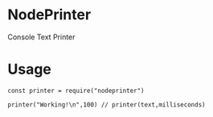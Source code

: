 
# NodePrinter
Console Text Printer
# Usage

    const printer = require("nodeprinter")

    printer("Working!\n",100) // printer(text,milliseconds)

